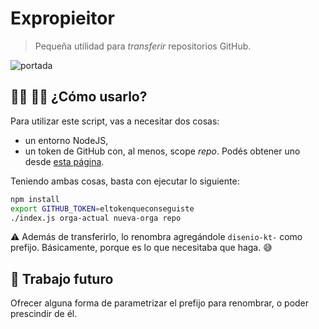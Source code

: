 # Expropieitor

> Pequeña utilidad para _transferir_ repositorios GitHub.

![portada](assets/portada.jpg)

## :man_technologist: :woman_technologist: ¿Cómo usarlo?

Para utilizar este script, vas a necesitar dos cosas: 
* un entorno NodeJS,
* un token de GitHub con, al menos, scope _repo_. Podés obtener uno desde [esta página](https://github.com/settings/tokens).

Teniendo ambas cosas, basta con ejecutar lo siguiente:

```bash
npm install
export GITHUB_TOKEN=eltokenqueconseguiste
./index.js orga-actual nueva-orga repo
```

:warning: Además de transferirlo, lo renombra agregándole `disenio-kt-` como prefijo. Básicamente, porque es lo que necesitaba que haga. :sweat_smile:

## :memo: Trabajo futuro

Ofrecer alguna forma de parametrizar el prefijo para renombrar, o poder prescindir de él.
